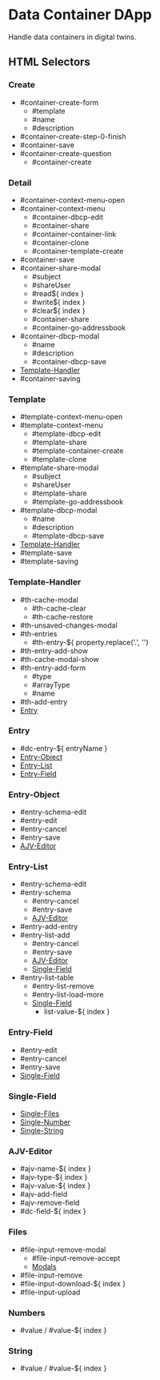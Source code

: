 # Data Container DApp

Handle data containers in digital twins.

## HTML Selectors

### Create
- #container-create-form
  - #template
  - #name
  - #description
- #container-create-step-0-finish
- #container-save
- #container-create-question
  - #container-create

### Detail
- #container-context-menu-open
- #container-context-menu
  - #container-dbcp-edit
  - #container-share
  - #container-container-link
  - #container-clone
  - #container-template-create
- #container-save
- #container-share-modal
  - #subject
  - #shareUser
  - #read${ index }
  - #write${ index }
  - #clear${ index }
  - #container-share
  - #container-go-addressbook
- #container-dbcp-modal
  - #name
  - #description
  - #container-dbcp-save
- [Template-Handler](###Template-Handler)
- #container-saving

### Template
- #template-context-menu-open
- #template-context-menu
  - #template-dbcp-edit
  - #template-share
  - #template-container-create
  - #template-clone
- #template-share-modal
  - #subject
  - #shareUser
  - #template-share
  - #template-go-addressbook
- #template-dbcp-modal
  - #name
  - #description
  - #template-dbcp-save
- [Template-Handler](###Template-Handler)
- #template-save
- #template-saving

### Template-Handler
- #th-cache-modal
  - #th-cache-clear
  - #th-cache-restore
- #th-unsaved-changes-modal
- #th-entries
  - #th-entry-${ property.replace('.', '')
- #th-entry-add-show
- #th-cache-modal-show
- #th-entry-add-form
  - #type
  - #arrayType
  - #name
- #th-add-entry
- [Entry](###Entry)

### Entry
- #dc-entry-${ entryName }
- [Entry-Object](###Entry-Object)
- [Entry-List](###Entry-List)
- [Entry-Field](###Entry-Field)

### Entry-Object
- #entry-schema-edit
- #entry-edit
- #entry-cancel
- #entry-save
- [AJV-Editor](###AJV-Editor)

### Entry-List
- #entry-schema-edit
- #entry-schema
  - #entry-cancel
  - #entry-save
  - [AJV-Editor](###AJV-Editor)
- #entry-add-entry
- #entry-list-add
  - #entry-cancel
  - #entry-save
  - [AJV-Editor](###AJV-Editor)
  - [Single-Field](###Single-Field)
- #entry-list-table
  - #entry-list-remove
  - #entry-list-load-more
  - [Single-Field](###Single-Field)
    - list-value-${ index }

### Entry-Field
- #entry-edit
- #entry-cancel
- #entry-save
- [Single-Field](###Single-Field)

### Single-Field
- [Single-Files](###Single-Files)
- [Single-Number](###Single-Number)
- [Single-String](###Single-String)

### AJV-Editor
- #ajv-name-${ index }
- #ajv-type-${ index }
- #ajv-value-${ index }
- #ajv-add-field
- #ajv-remove-field
- #dc-field-${ index }

### Files
- #file-input-remove-modal
  - #file-input-remove-accept
  - [Modals](###Modals)
- #file-input-remove
- #file-input-download-${ index }
- #file-input-upload

### Numbers
- #value / #value-${ index }

### String
- #value / #value-${ index }

